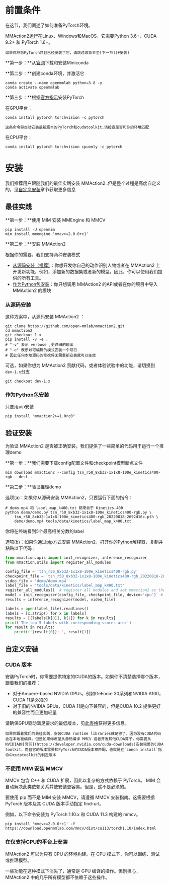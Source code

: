 # 前置条件

在这节，我们阐述了如何准备PyTorch环境。

MMAction2运行在Linux、Windows和MacOS，它需要Python 3.6+，CUDA 9.2+ 和 PyTorch 1.6+。

```
如果你熟悉PyTorch并且已经安装了它，请跳过改章节至[下一节](#安装)
```

\*\*第一步：\*\*从[官网](https://docs.conda.io/en/latest/miniconda.html)下载和安装Miniconda

\*\*第二步：\*\*创建conda环境，并激活它

```shell
conda create --name openmmlab python=3.8 -y
conda activate openmmlab
```

\*\*第三步：\*\*根据[官方指示](https://pytorch.org/get-started/locally/)安装PyTorch

在GPU平台：

```shell
conda install pytorch torchvision -c pytorch
```

```
这条命令将自动安装最新版本的PyTorch和cudatoolkit,请检查是否和你的环境匹配
```

在CPU平台：

```shell
conda install pytorch torchvision cpuonly -c pytorch
```

# 安装

我们推荐用户跟随我们的最佳实践安装 MMAction2 .但是整个过程是高度自定义的，见[自定义安装](#自定义安装)章节获取更多信息

## 最佳实践

\*\*第一步：\*\*使用 MIM 安装 MMEngine 和 MMCV

```shell
pip install -U openmim
mim install mmengine 'mmcv>=2.0.0rc1'
```

\*\*第二步：\*\*安装 MMAction2

根据你的需要，我们支持两种安装模式

- [从源码安装（推荐）](#从源码安装)：你想开发你自己的动作识别人物或者在 MMAction2 上开发新功能，例如，添加新的数据集或者新的模型。因此，你可以使用我们提供的所有工具。
- [作为Python包安装](<>)：你只想调用 MMAction2 的API或者在你的项目中导入 MMAction2 的模块

### 从源码安装

这种方案中，从源码安装 MMAction2 ：

```shell
git clone https://github.com/open-mmlab/mmaction2.git
cd mmaction2
git checkout 1.x
pip install -v -e .
# "-v" 表示 verbose ,更详细的输出
# "-e" 表示以可编辑的模式安装一个项目
# 因此任何本地源码的修改将无需重新安装就可以生效
```

可选，如果你想为 MMAction2 贡献代码，或者体验试验中的功能，请切换到`dev-1.x`分支

```shell
git checkout dev-1.x
```

### 作为Python包安装

只要用pip安装

```shell
pip install "mmaction2>=1.0rc0"
```

## 验证安装

为验证 MMAction2 是否被正确安装，我们提供了一些简单的代码用于运行一个推理demo

\*\*第一步：\*\*我们需要下载config配置文件和checkpoint模型断点文件

```shell
mim download mmaction2 --config tsn_r50_8xb32-1x1x8-100e_kinetics400-rgb --dest .
```

\*\*第二步：\*\*验证推理demo

选项(a)：如果你从源码安装 MMAction2，只要运行下面的指令：

```shell
# demo.mp4 和 label_map_k400.txt 都来自于 Kinetics-400
python demo/demo.py tsn_r50_8xb32-1x1x8-100e_kinetics400-rgb.py \
    tsn_r50_8xb32-1x1x8-100e_kinetics400-rgb_20220818-2692d16c.pth \
    demo/demo.mp4 tools/data/kinetics/label_map_k400.txt
```

你将在终端看到5个最高相关分数的label

选项(b)：如果你通过pip方式安装 MMAction2，打开你的Python解释器，复制并粘贴以下代码：

```python
from mmaction.apis import init_recognizer, inference_recognizer
from mmaction.utils import register_all_modules

config_file = 'tsn_r50_8xb32-1x1x8-100e_kinetics400-rgb.py'
checkpoint_file = 'tsn_r50_8xb32-1x1x8-100e_kinetics400-rgb_20220818-2692d16c.pth'
video_file = 'demo/demo.mp4'
label_file = 'tools/data/kinetics/label_map_k400.txt'
register_all_modules()  # register all modules and set mmaction2 as the default scope.
model = init_recognizer(config_file, checkpoint_file, device='cpu')  # or device='cuda:0'
results = inference_recognizer(model, video_file)

labels = open(label_file).readlines()
labels = [x.strip() for x in labels]
results = [(labels[k[0]], k[1]) for k in results]
print('The top-5 labels with corresponding scores are:')
for result in results:
    print(f'{result[0]}: ', result[1])
```

## 自定义安装

### CUDA 版本

安装PyTorch时，你需要提供特定的CUDA的版本。如果你不清楚选择哪个版本，跟着我们的推荐：

- 对于Ampere-based NVIDIA GPUs，例如GeForce 30系列和NVIDIA A100，CUDA 11是必须的
- 对于旧的NVIDIA GPUs，CUDA 11是向下兼容的，但是CUDA 10.2 提供更好的兼容性而且更加轻量

请确保GPU驱动满足要求的最低版本，见[此表格](https://docs.nvidia.com/cuda/cuda-toolkit-release-notes/index.html#cuda-major-component-versions__table-cuda-toolkit-driver-versions)获得更多信息。

```
如果你跟着我们的最佳实践，安装CUDA runtime libraries就足够了，因为没有CUDA代码会在本地被编译。但是如果你希望从源码编译 MMCV 或者开发其他CUDA算子，你需要从NVIDIA的[官网](https://developer.nvidia.com/cuda-downloads)安装完整的CUDA toolkit，而且它的版本需要和PyTorch的CUDA版本相匹配，也就是在`conda install`指令中cudatoolkit的制定版本
```

### 不使用 MIM 安装 MMCV

MMCV 包含 C++ 和 CUDA 扩展，因此以复杂的方式依赖于 PyTorch。 MIM 会自动解决此类依赖关系并使安装更容易。但是，这不是必须的。

要使用 pip 而不是 MIM 安装 MMCV，请遵循 MMCV 安装指南。这需要根据 PyTorch 版本及其 CUDA 版本手动指定 find-url。

例如，以下命令安装为 PyTorch 1.10.x 和 CUDA 11.3 构建的 mmcv。

```shell
pip install 'mmcv>=2.0.0rc1' -f https://download.openmmlab.com/mmcv/dist/cu113/torch1.10/index.html
```

### 在仅支持CPU的平台上安装

MMAction2 可以为只有 CPU 的环境构建。在 CPU 模式下，你可以训练、测试或推理模型。

一些功能在这种模式下消失了，通常是 GPU 编译的操作。但别担心，MMAction2 中的几乎所有模型都不依赖于这些操作。
